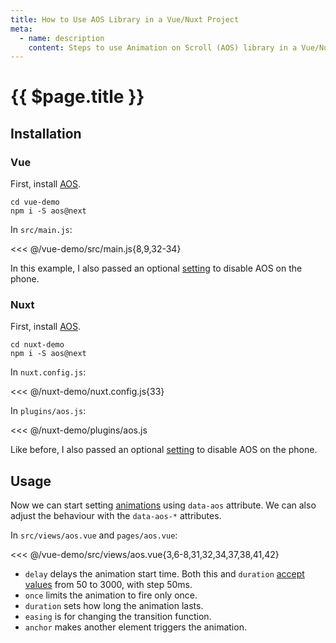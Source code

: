 ```yaml
---
title: How to Use AOS Library in a Vue/Nuxt Project
meta:
  - name: description
    content: Steps to use Animation on Scroll (AOS) library in a Vue/Nuxt project.
---
```


# {{ $page.title }}

<start-tutorial demo="aos"/>

## Installation

### Vue

First, install [AOS](https://github.com/michalsnik/aos).

```bash{2}
cd vue-demo
npm i -S aos@next
```

In `src/main.js`:

<<< @/vue-demo/src/main.js{8,9,32-34}

In this example, I also passed an optional [setting](https://github.com/michalsnik/aos#1-initialize-aos) to disable AOS on the phone.

### Nuxt

First, install [AOS](https://github.com/michalsnik/aos).

```bash{2}
cd nuxt-demo
npm i -S aos@next
```

In `nuxt.config.js`:

<<< @/nuxt-demo/nuxt.config.js{33}

In `plugins/aos.js`:

<<< @/nuxt-demo/plugins/aos.js

Like before, I also passed an optional [setting](https://github.com/michalsnik/aos#1-initialize-aos) to disable AOS on the phone.

## Usage

Now we can start setting [animations](https://github.com/michalsnik/aos#animations) using `data-aos` attribute. We can also adjust the behaviour with the `data-aos-*` attributes.

In `src/views/aos.vue` and `pages/aos.vue`:

<<< @/vue-demo/src/views/aos.vue{3,6-8,31,32,34,37,38,41,42}

- `delay` delays the animation start time. Both this and `duration` [accept values](https://github.com/michalsnik/aos#setting-duration-delay) from 50 to 3000, with step 50ms.
- `once` limits the animation to fire only once.
- `duration` sets how long the animation lasts.
- `easing` is for changing the transition function.
- `anchor` makes another element triggers the animation.
